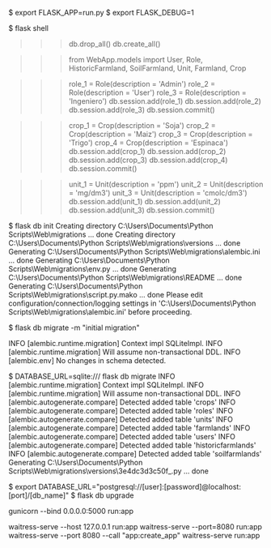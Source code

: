 <!---
Migracion de la base de datos a postgresql
-->


$ export FLASK_APP=run.py
$ export FLASK_DEBUG=1


$ flask shell
>>> db.drop_all()
>>> db.create_all()

>>> from WebApp.models import User, Role, HistoricFarmland, SoilFarmland, Unit, Farmland, Crop

>>> role_1 = Role(description = 'Admin')
>>> role_2 = Role(description = 'User')
>>> role_3 = Role(description = 'Ingeniero')
>>> db.session.add(role_1)
>>> db.session.add(role_2)
>>> db.session.add(role_3)
>>> db.session.commit()

>>> crop_1 = Crop(description = 'Soja')
>>> crop_2 = Crop(description = 'Maiz')
>>> crop_3 = Crop(description = 'Trigo')
>>> crop_4 = Crop(description = 'Espinaca')
>>> db.session.add(crop_1)
>>> db.session.add(crop_2)
>>> db.session.add(crop_3)
>>> db.session.add(crop_4)
>>> db.session.commit()

>>> unit_1 = Unit(description = 'ppm')
>>> unit_2 = Unit(description = 'mg/dm3')
>>> unit_3 = Unit(description = 'cmolc/dm3')
>>> db.session.add(unit_1)
>>> db.session.add(unit_2)
>>> db.session.add(unit_3)
>>> db.session.commit()


<!---
Migración para una nueva base de datos
-->



$ flask db init
Creating directory C:\Users\Documents\Python Scripts\Web\migrations ...  done
Creating directory C:\Users\Documents\Python Scripts\Web\migrations\versions ...  done
Generating C:\Users\Documents\Python Scripts\Web\migrations\alembic.ini ...  done
Generating C:\Users\Documents\Python Scripts\Web\migrations\env.py ...  done
Generating C:\Users\Documents\Python Scripts\Web\migrations\README ...  done
Generating C:\Users\Documents\Python Scripts\Web\migrations\script.py.mako ...  done
Please edit configuration/connection/logging settings in 'C:\\Users\\Documents\\Python Scripts\\Web\\migrations\\alembic.ini' before proceeding.


$ flask db migrate -m "initial migration"

<!---
Si el siguiente mensaje es generado, el script de migración no fue creada
-->

INFO  [alembic.runtime.migration] Context impl SQLiteImpl.
INFO  [alembic.runtime.migration] Will assume non-transactional DDL.
INFO  [alembic.env] No changes in schema detected.

<!---
Entonce ejecutar la función migrate de esta forma
-->
$ DATABASE_URL=sqlite:/// flask db migrate
INFO  [alembic.runtime.migration] Context impl SQLiteImpl.
INFO  [alembic.runtime.migration] Will assume non-transactional DDL.
INFO  [alembic.autogenerate.compare] Detected added table 'crops'
INFO  [alembic.autogenerate.compare] Detected added table 'roles'
INFO  [alembic.autogenerate.compare] Detected added table 'units'
INFO  [alembic.autogenerate.compare] Detected added table 'farmlands'
INFO  [alembic.autogenerate.compare] Detected added table 'users'
INFO  [alembic.autogenerate.compare] Detected added table 'historicfarmlands'
INFO  [alembic.autogenerate.compare] Detected added table 'soilfarmlands'
Generating C:\Users\Documents\Python Scripts\Web\migrations\versions\3e4dc3d3c50f_.py ...  done


<!---
Actualiza los datos y tablas de sqlite a postgres
-->
$ export DATABASE_URL="postgresql://[user]:[password]@localhost:[port]/[db_name]"
$ flask db upgrade

<!---https://www.digitalocean.com/community/tutorials/how-to-use-a-postgresql-database-in-a-flask-application -->

<!---
Para ejecutar el proyecto en un servidor WSGI: En Linux
-->
gunicorn --bind 0.0.0.0:5000 run:app

<!---
Para ejecutar el proyecto en un servidor WSGI: En Windows
-->
waitress-serve --host 127.0.0.1 run:app
waitress-serve --port=8080 run:app
waitress-serve --port 8080 --call "app:create_app"
waitress-serve run:app
<!-- http://localhost:8080/login -->